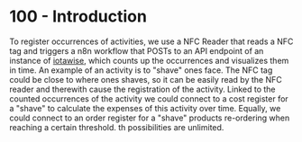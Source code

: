 # 100 - Introduction

To register occurrences of activities, we use a NFC Reader that reads a NFC tag and triggers a n8n workflow that POSTs to an API endpoint of an instance of [iotawise](https://github.com/redpangilinan/iotawise), which counts up the occurrences and visualizes them in time. An example of an activity is to "shave" ones face. The NFC tag could be close to where ones shaves, so it can be easily read by the NFC reader and therewith cause the registration of the activity. Linked to the counted occurrences of the activity we could connect to a cost register for a "shave" to calculate the expenses of this activity over time. Equally, we could connect to an order register for a "shave" products re-ordering when reaching a certain threshold. th possibilities are unlimited.
